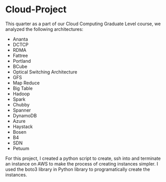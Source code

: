 # Cloud-Project

This quarter as a part of our Cloud Computing Graduate Level course, we analyzed the following architectures:
* Ananta
* DCTCP
* RDMA 
* Fattree
* Portland
* BCube
* Optical Switching Architecture
* GFS
* Map Reduce
* Big Table
* Hadoop
* Spark
* Chubby
* Spanner
* DynamoDB
* Azure
* Haystack
* Bosen
* B4
* SDN
* Petuum

For this project, I created a python script to create,
ssh into and terminate an instance on AWS to make the 
process of creating instances simpler. I used the boto3 
library in Python library to programatically create the instances.

